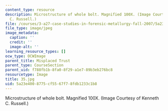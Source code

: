 ```yaml
---
content_type: resource
description: Microstructure of whole bolt. Magnified 100X. (Image Courtesy of Kenneth
  C. Russell.)
file: /courses/3-a27-case-studies-in-forensic-metallurgy-fall-2007/5a23e4008775cf5567f78fdb1233c1b8_35.jpg
file_type: image/jpeg
image_metadata:
  caption: ''
  credit: ''
  image-alt: ''
learning_resource_types: []
ocw_type: OCWImage
parent_title: Misplaced Trust
parent_type: CourseSection
parent_uid: f788fb1b-8fa0-8f29-a1e7-89b3eb276bc8
resourcetype: Image
title: 35.jpg
uid: 5a23e400-8775-cf55-67f7-8fdb1233c1b8
---
```

Microstructure of whole bolt. Magnified 100X. (Image Courtesy of Kenneth C. Russell.)

